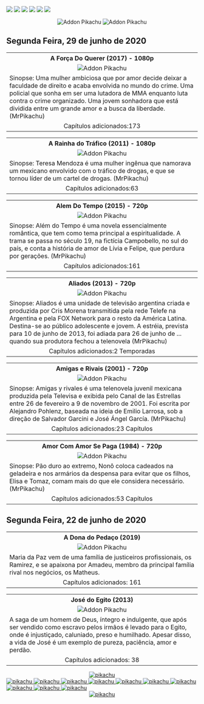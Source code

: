 <!--Copias não serão toleradas-->

 [![](https://tinyurl.com/ydcxhx7f)](http://bit.ly/repokachu) [![](https://tinyurl.com/ybaflaxt)](https://vkodi.net/repo/) [![](https://tinyurl.com/ybcutyjq)](http://bit.ly/zipikachu) [![](https://tinyurl.com/yckqgysp)](https://linktr.ee/addonpikachu) [![](https://tinyurl.com/ybja3588)](https://tinyurl.com/grupopikachu) [![](https://tinyurl.com/y83so6xr)](https://t.me/addonpikachu)  
  <div align="center"><img src="https://tinyurl.com/ydahh4kf" alt="Addon Pikachu"> <img src="https://tinyurl.com/y86yjky9" alt="Addon Pikachu"></div>
  
##  Segunda Feira, 29 de junho de 2020
 
<table style="width:100%"><tr><th><center> A Força Do Querer (2017) - 1080p </center></th></tr>
<tr><td><div align="center"><img src="https://www.rbsdirect.com.br/imagesrc/23788488.jpg?w=700" alt="Addon Pikachu"></div></td></tr>
<tr><td><justify>Sinopse:  Uma mulher ambiciosa que por amor decide deixar a faculdade de direito e acaba envolvida no mundo do crime. Uma policial que sonha em ser uma lutadora de MMA enquanto luta contra o crime organizado. Uma jovem sonhadora que está dividida entre um grande amor e a busca da liberdade. (MrPikachu)</justify></td></tr> 
<tr><td><center> Capítulos adicionados:173 </center></td></tr></table> 

<table style="width:100%"><tr><th><center>  A Rainha do Tráfico (2011) - 1080p </center></th></tr>
<tr><td><div align="center"><img src="https://tinyurl.com/yda84xm7" alt="Addon Pikachu"></div></td></tr>
<tr><td><justify>Sinopse:  Teresa Mendoza é uma mulher ingênua que namorava um mexicano envolvido com o tráfico de drogas, e que se tornou líder de um cartel de drogas. (MrPikachu)</justify></td></tr> 
<tr><td><center> Capítulos adicionados:63 </center></td></tr></table>

<table style="width:100%"><tr><th><center> Alem Do Tempo (2015) - 720p </center></th></tr>
<tr><td><div align="center"><img src="https://observatoriodatv.uol.com.br/wp-content/uploads/2015/07/Al%C3%A9m-do-Tempo1.jpg" alt="Addon Pikachu"></div></td></tr>
<tr><td><justify>Sinopse:  Além do Tempo é uma novela essencialmente romântica, que tem como tema principal a espiritualidade. A trama se passa no século 19, na fictícia Campobello, no sul do país, e conta a história de amor de Lívia e Felipe, que perdura por gerações. (MrPikachu)</justify></td></tr> 
<tr><td><center> Capítulos adicionados:161 </center></td></tr></table>

<table style="width:100%"><tr><th><center> Aliados (2013) - 720p </center></th></tr>
<tr><td><div align="center"><img src="https://image.tmdb.org/t/p/original/1RvmqAtZiIHsQ6vQk7VTGQRMPKh.jpg" alt="Addon Pikachu"></div></td></tr>
<tr><td><justify>Sinopse:  Aliados é uma unidade de televisão argentina criada e produzida por Cris Morena transmitida pela rede Telefe na Argentina e pela FOX Network para o resto da América Latina. Destina-se ao público adolescente e jovem. A estréia, prevista para 10 de junho de 2013, foi adiada para 26 de junho de ... quando sua produtora fechou a telenovela (MrPikachu)</justify></td></tr> 
<tr><td><center> Capítulos adicionados:2 Temporadas </center></td></tr></table>

<table style="width:100%"><tr><th><center> Amigas e Rivais (2001) - 720p </center></th></tr>
<tr><td><div align="center"><img src="https://dg31sz3gwrwan.cloudfront.net/fanart/331693/1217412-0-q80.jpg" alt="Addon Pikachu"></div></td></tr>
<tr><td><justify>Sinopse:  Amigas y rivales é uma telenovela juvenil mexicana produzida pela Televisa e exibida pelo Canal de las Estrellas entre 26 de fevereiro a 9 de novembro de 2001. Foi escrita por Alejandro Pohlenz, baseada na ideia de Emilio Larrosa, sob a direção de Salvador Garcini e José Ángel García. (MrPikachu)</justify></td></tr> 
<tr><td><center> Capítulos adicionados:23 Capítulos </center></td></tr></table>

<table style="width:100%"><tr><th><center> Amor Com Amor Se Paga (1984) - 720p </center></th></tr>
<tr><td><div align="center"><img src="https://i.ytimg.com/vi/iJEhPHuldpI/maxresdefault.jpg" alt="Addon Pikachu"></div></td></tr>
<tr><td><justify>Sinopse:  Pão duro ao extremo, Nonô coloca cadeados na geladeira e nos armários da despensa para evitar que os filhos, Elisa e Tomaz, comam mais do que ele considera necessário. (MrPikachu)</justify></td></tr> 
<tr><td><center> Capítulos adicionados:53 Capítulos </center></td></tr></table>
  
##  Segunda Feira, 22 de junho de 2020

<table style="width:100%"><tr><th><center> A Dona do Pedaço (2019) </center></th></tr>
<tr><td><div align="center"><img src="https://media-manager.noticiasaominuto.com.br/1920/1559576095/naom_5ce3dfb5aa30a.jpg?crop_params=eyJsYW5kc2NhcGUiOnsiY3JvcFdpZHRoIjo5NzUsImNyb3BIZWlnaHQiOjU3MywiY3JvcFgiOjEwLCJjcm9wWSI6NX19?fit=1920%2C1280&quality=100&strip=all&ssl=1" alt="Addon Pikachu"></div></td></tr>
<tr><td><justify>Maria da Paz vem de uma família de justiceiros profissionais, os Ramirez, e se apaixona por Amadeu, membro da principal família rival nos negócios, os Matheus.</justify></td></tr> 
<tr><td><center> Capítulos adicionados: 161 </center></td></tr></table>

<table style="width:100%"><tr><th><center> José do Egito (2013) </center></th></tr>
<tr><td><div align="center"><img src="https://i0.wp.com/recordeuropa.com/wp-content/uploads/2020/01/josecc81-do-egito-e23-spot_scruberthumbnail_0.jpg?fit=1920%2C1080&quality=100&strip=all&ssl=1?fit=1920%2C1280&quality=100&strip=all&ssl=1" alt="Addon Pikachu"></div></td></tr>
<tr><td><justify>A saga de um homem de Deus, íntegro e indulgente, que após ser vendido como escravo pelos irmãos é levado para o Egito, onde é injustiçado, caluniado, preso e humilhado. Apesar disso, a vida de José é um exemplo de pureza, paciência, amor e perdão.</justify></td></tr> 
<tr><td><center> Capítulos adicionados: 38 </center></td></tr></table>

 
<div align="center"><a href="https://bit.ly/pikachufull">
<img src="https://tinyurl.com/y9zk36eq" alt="pikachu">
</a></div>
<a href="https://bit.ly/novidadedocs">
<img src="https://tinyurl.com/y9xs5l4t" alt="pikachu">
</a>
<a href="https://bit.ly/novidaDesenhos">
<img src="https://tinyurl.com/y73n4mmf" alt="pikachu">
</a>
<a href="https://bit.ly/novidadenovelas">
<img src="https://tinyurl.com/ybrg85o5" alt="pikachu">
</a>
<a href="https://bit.ly/novidadeinfantil">
<img src="https://tinyurl.com/y9pkjsed" alt="pikachu">
<a href="https://bit.ly/novidadesforno">
<img src="https://tinyurl.com/y8r3h7x2" alt="pikachu">
</a>
</a>
<a href="https://bit.ly/novidadeanimes">
<img src="https://tinyurl.com/y8tc5v56" alt="pikachu">
</a>
<a href="https://bit.ly/novidadeshows">
<img src="https://tinyurl.com/ybdjml82" alt="pikachu">
</a>
<a href="https://bit.ly/novidadeseries">
<img src="https://tinyurl.com/y8pbauft" alt="pikachu">
</a>
<a href="https://bit.ly/novidadesfilmes">
<img src="https://tinyurl.com/ydewsb4q" alt="pikachu">
</a>
<a href="https://bit.ly/novidadeTV">
<img src="https://tinyurl.com/ydbcnj3f" alt="pikachu">
</a>
<div align="center"><a href="https://bit.ly/pikachufull">
<img src="https://tinyurl.com/y72vpx8n" alt="pikachu">
</a></div>


<!--Copias não serão toleradas-->
